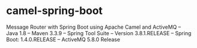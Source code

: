 # camel-spring-boot
 Message Router with Spring Boot using Apache Camel and ActiveMQ
– Java 1.8
– Maven 3.3.9
– Spring Tool Suite – Version 3.8.1.RELEASE
– Spring Boot: 1.4.0.RELEASE
– ActiveMQ 5.8.0 Release